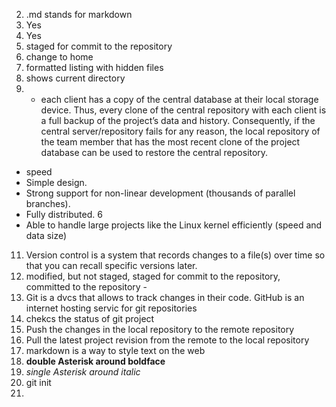2. .md stands for markdown
3. Yes  
4. Yes  
5. staged for commit to the repository  
6. change to home
7. formatted listing with hidden files  
8. shows current directory
9. + each client has a copy of the central database at their local storage device. Thus, every clone of the central repository with each client is a full backup of the project’s data and history. Consequently, if the central server/repository fails for any reason, the local repository of the team member that has the most recent clone of the project database can be used to restore the central repository.  
+ speed  
+ Simple design.  
+ Strong support for non-linear development (thousands of parallel branches).  
+ Fully distributed.  6
+ Able to handle large projects like the Linux kernel efficiently (speed and data size)  
11.  Version control is a system that records changes to a file(s) over time so that you can recall specific versions later.  
12.  modified, but not staged, staged for commit to the repository, committed to the repository  -
13. Git is a dvcs that allows to track changes in their code. GitHub is an internet hosting servic for git repositories  
14. chekcs the status of git project
15. Push the changes in the local repository to the remote repository
16. Pull the latest project revision from the remote to the local repository  
17. markdown is a way to style text on the web
18. **double Asterisk around boldface**
19. *single Asterisk around italic*
20. git init
21. 
  
